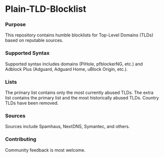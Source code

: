 # Plain-TLD-Blocklist

### Purpose
This repository contains humble blocklists for Top-Level Domains (TLDs) based on reputable sources.

### Supported Syntax
Supported syntax includes domains (PiHole, pfblockerNG, etc.) and Adblock Plus (Adguard, Adguard Home, uBlock Origin, etc.). 

### Lists
The primary list contains only the most currently abused TLDs.  The extra list contains the primary list and the most historically abused TLDs.  Country TLDs have been removed.

### Sources
Sources include Spamhaus, NextDNS, Symantec, and others.

### Contributing
Community feedback is most welcome.
